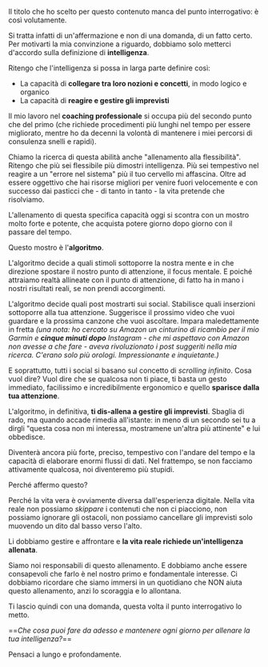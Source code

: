 Il titolo che ho scelto per questo contenuto manca del punto interrogativo: è così volutamente.

Si tratta infatti di un'affermazione e non di una domanda, di un fatto certo. Per motivarti la mia convinzione a riguardo, dobbiamo solo metterci d'accordo sulla definizione di __intelligenza__.

Ritengo che l'intelligenza si possa in larga parte definire così:

* La capacità di **collegare tra loro nozioni e concetti**, in modo logico e organico
* La capacità di **reagire e gestire gli imprevisti**

Il mio lavoro nel **coaching professionale** si occupa più del secondo punto che del primo (che richiede procedimenti più lunghi nel tempo per essere migliorato, mentre ho da decenni la volontà di mantenere i miei percorsi di consulenza snelli e rapidi).

Chiamo la ricerca di questa abilità anche "allenamento alla flessibilità".
Ritengo che più sei flessibile più dimostri intelligenza. Più sei tempestivo nel reagire a un "errore nel sistema" più il tuo cervello mi affascina. Oltre ad essere oggettivo che hai risorse migliori per venire fuori velocemente e con successo dai pasticci che - di tanto in tanto - la vita pretende che risolviamo.

L'allenamento di questa specifica capacità oggi si scontra con un mostro molto forte e potente, che acquista potere giorno dopo giorno con il passare del tempo.

Questo mostro è l'**algoritmo**.

L'algoritmo decide a quali stimoli sottoporre la nostra mente e in che direzione spostare il nostro punto di attenzione, il focus mentale. E poiché attraiamo realtà allineate con il punto di attenzione, di fatto ha in mano i nostri risultati reali, se non prendi accorgimenti.

L'algoritmo decide quali post mostrarti sui social.
Stabilisce quali inserzioni sottoporre alla tua attenzione.
Suggerisce il prossimo video che vuoi guardare e la prossima canzone che vuoi ascoltare.
Impara maledettamente in fretta _(una nota: ho cercato su Amazon un cinturino di ricambio per il mio Garmin e __cinque minuti dopo__ Instagram - che mi aspettavo con Amazon non avesse a che fare - aveva rivoluzionato i post suggeriti nella mia ricerca. C'erano solo più orologi. Impressionante e inquietante.)_

E soprattutto, tutti i social si basano sul concetto di _scrolling infinito_. 
Cosa vuol dire? Vuol dire che se qualcosa non ti piace, ti basta un gesto immediato, facilissimo e incredibilmente ergonomico e quello __sparisce dalla tua attenzione__.

L'algoritmo, in definitiva, __ti dis-allena a gestire gli imprevisti__.
Sbaglia di rado, ma quando accade rimedia all'istante: in meno di un secondo sei tu a dirgli "questa cosa non mi interessa, mostramene un'altra più attinente" e lui obbedisce. 

Diventerà ancora più forte, preciso, tempestivo con l'andare del tempo e la capacità di elaborare enormi flussi di dati.
Nel frattempo, se non facciamo attivamente qualcosa, noi diventeremo più stupidi.

Perché affermo questo?

Perché la vita vera è ovviamente diversa dall'esperienza digitale.
Nella vita reale non possiamo _skippare_ i contenuti che non ci piacciono, non possiamo ignorare gli ostacoli, non possiamo cancellare gli imprevisti solo muovendo un dito dal basso verso l'alto.

Li dobbiamo gestire e affrontare e **la vita reale richiede un'intelligenza allenata**.

Siamo noi responsabili di questo allenamento. E dobbiamo anche essere consapevoli che farlo è nel nostro primo e fondamentale interesse. Ci dobbiamo ricordare che siamo immersi in un quotidiano che NON aiuta questo allenamento, anzi lo scoraggia e lo allontana.

Ti lascio quindi con una domanda, questa volta il punto interrogativo lo metto.

==*Che cosa puoi fare da adesso e mantenere ogni giorno per allenare la tua intelligenza?*==

Pensaci a lungo e profondamente. 


